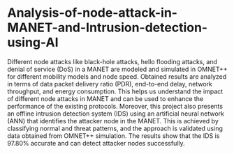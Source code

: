 # Analysis-of-node-attack-in-MANET-and-Intrusion-detection-using-AI
Different node attacks like black-hole attacks, hello flooding attacks, and denial of service (DoS) in a MANET are modeled and simulated in OMNET++ for different mobility models and node speed. Obtained results are analyzed in terms of data packet delivery ratio (PDR), end-to-end delay, network throughput, and energy consumption. This helps us understand the impact of different node attacks in MANET and can be used to enhance the performance of the existing protocols. Moreover, this project also presents an offline intrusion detection system (IDS) using an artificial neural network (ANN) that identifies the attacker node in the MANET. This is achieved by classifying normal and threat patterns, and the approach is validated using data obtained from OMNET++ simulation. The results show that the IDS is 97.80% accurate and can detect attacker nodes successfully.
